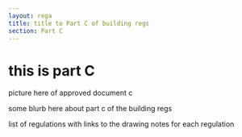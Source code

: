```yaml
---
layout: rega
title: title to Part C of building regs
section: Part C
---
```


# this is part C

picture here of approved document c

some blurb here about part c of the building regs

list of regulations with links to the drawing notes for each regulation